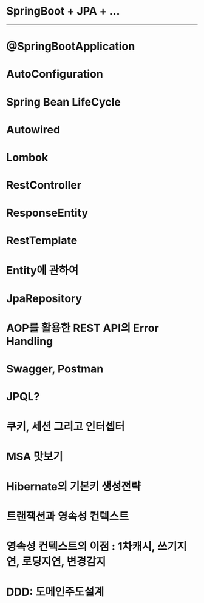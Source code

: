 # SpringBoot + JPA + ...

---

# @SpringBootApplication

# AutoConfiguration

# Spring Bean LifeCycle

# Autowired

# Lombok

# RestController

# ResponseEntity

# RestTemplate

# Entity에 관하여

# JpaRepository

# AOP를 활용한 REST API의 Error Handling

# Swagger, Postman

# JPQL?

# 쿠키, 세션 그리고 인터셉터

# MSA 맛보기

# Hibernate의 기본키 생성전략

# 트랜잭션과 영속성 컨텍스트

# 영속성 컨텍스트의 이점 : 1차캐시, 쓰기지연, 로딩지연, 변경감지

# DDD: 도메인주도설계
